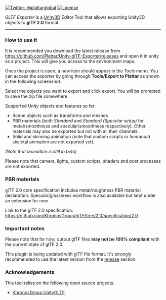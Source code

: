 [![Twitter: @plattarglobal](https://img.shields.io/badge/contact-@plattarglobal-blue.svg?style=flat)](https://twitter.com/plattarglobal)
[![License](https://img.shields.io/badge/license-Apache%202.0-blue.svg?style=flat)](LICENSE)

_GLTF Exporter_ is a [Unity3D](https://unity3d.com/) Editor Tool that allows exporting Unity3D objects to **glTF 2.0** format.

***

### How to use it

It is recommended you download the latest release from https://github.com/Plattar/Unity-glTF-Exporter/releases and open it in unity as a project. This will give you access to the environment maps.

Once the project is open, a new item should appear in the *Tools* menu. You can access the exporter by going through **Tools/Export to Plattar** as shown in the following screenshot:

Select the objects you want to export and click export. You will be prompted to save the zip file somewhere.

Supported Unity objects and features so far:
- Scene objects such as transforms and meshes
- PBR materials (both *Standard* and *Standard (Specular setup)* for metal/smoothness and specular/smoothness respectively). Other materials may also be exported but not with all their channels.
- Solid and skinning animation (note that custom scripts or *humanoid* skeletal animation are not exported yet).

*(Note that animation is still in beta)*

Please note that camera, lights, custom scripts, shaders and post processes are not exported.


### PBR materials

glTF 2.0 core specification includes metal/roughness PBR material declaration. Specular/glossiness workflow is also available but kept under an extension for now.

Link to the glTF 2.0 specification: https://github.com/KhronosGroup/glTF/tree/2.0/specification/2.0

### Important notes

Please note that for now, output glTF files **may not be 100% compliant** with the current state of glTF 2.0.

This plugin is being updated with glTF file format. It's strongly recommended to use the latest version from the [release](https://github.com/Plattar/gltf-exporter/releases) section.

### Acknowledgements

This tool relies on the following open source projects.

- [KhronosGroup UnityGLTF](https://github.com/KhronosGroup/UnityGLTF)
